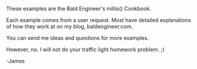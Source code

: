 These examples are the Bald Engineer's millis() Cookbook.

Each example comes from a user request. Most have detailed explanations of how they work at on my blog, baldengineer.com.

You can send me ideas and questions for more examples.

However, no. I will not do your traffic light homework problem. ;)

-James